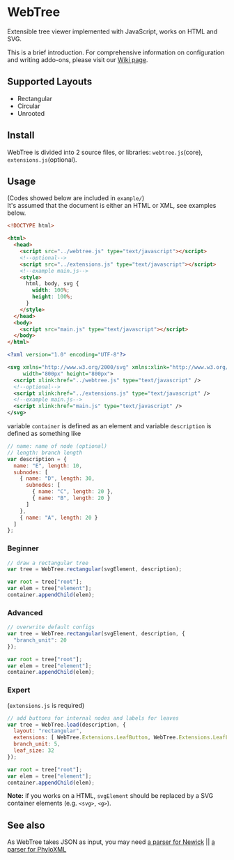 # WebTree
Extensible tree viewer implemented with JavaScript, works on HTML and SVG.  

This is a brief introduction. For comprehensive information on configuration and writing addo-ons, please visit our [Wiki page](https://github.com/KelvinLu1024/WebTree/wiki).

## Supported Layouts
* Rectangular
* Circular
* Unrooted

## Install
WebTree is divided into 2 source files, or libraries: `webtree.js`(core), `extensions.js`(optional).

## Usage
(Codes showed below are included in `example/`)  
It's assumed that the document is either an HTML or XML, see examples below.
```html
<!DOCTYPE html>

<html>
  <head>
    <script src="../webtree.js" type="text/javascript"></script>
    <!--optional-->
    <script src="../extensions.js" type="text/javascript"></script>
    <!--example main.js-->
    <style>
      html, body, svg {
        width: 100%;
        height: 100%;
      }
    </style>
  </head>
  <body>
    <script src="main.js" type="text/javascript"></script>
  </body>
</html>
```
```xml
<?xml version="1.0" encoding="UTF-8"?>

<svg xmlns="http://www.w3.org/2000/svg" xmlns:xlink="http://www.w3.org/1999/xlink"
     width="800px" height="800px">
  <script xlink:href="../webtree.js" type="text/javascript" />
  <!--optional-->
  <script xlink:href="../extensions.js" type="text/javascript" />
  <!--example main.js-->
  <script xlink:href="main.js" type="text/javascript" />
</svg>
```
variable `container` is defined as an element and variable `description` is defined as something like
```javascript
// name: name of node (optional)
// length: branch length
var description = {
  name: "E", length: 10,
  subnodes: [
    { name: "D", length: 30,
      subnodes: [
        { name: "C", length: 20 },
        { name: "B", length: 20 }
      ]
    },
    { name: "A", length: 20 }
  ]
};
```

### Beginner
```javascript
// draw a rectangular tree
var tree = WebTree.rectangular(svgElement, description);

var root = tree["root"];
var elem = tree["element"];
container.appendChild(elem);
```

### Advanced
```javascript
// overwrite default configs
var tree = WebTree.rectangular(svgElement, description, {
  "branch_unit": 20
});

var root = tree["root"];
var elem = tree["element"];
container.appendChild(elem);
```

### Expert
(`extensions.js` is required)
```javascript
// add buttons for internal nodes and labels for leaves
var tree = WebTree.load(description, {
  layout: "rectangular",
  extensions: [ WebTree.Extensions.LeafButton, WebTree.Extensions.LeafLabel ],
  branch_unit: 5,
  leaf_size: 32
});

var root = tree["root"];
var elem = tree["element"];
container.appendChild(elem);
```
__Note:__ if you works on a HTML, `svgElement` should be replaced by a SVG container elements (e.g. `<svg>`, `<g>`).

## See also
As WebTree takes JSON as input, you may need [a parser for Newick](
https://github.com/KelvinLu1024/newick.js) || [a parser for PhyloXML](https://github.com/KelvinLu1024/phyloxml.js)
